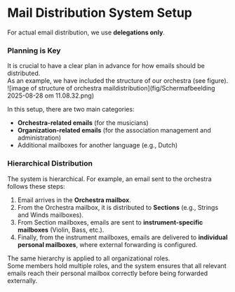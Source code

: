 # Mail Distribution System Setup

For actual email distribution, we use **delegations only**.  

### Planning is Key

It is crucial to have a clear plan in advance for how emails should be distributed.  
As an example, we have included the structure of our orchestra (see figure).  
![image of structure of orchestra maildistribution](fig/Scherm­afbeelding 2025-08-28 om 11.08.32.png)


In this setup, there are two main categories:  
- **Orchestra-related emails** (for the musicians)  
- **Organization-related emails** (for the association management and administration)  
- Additional mailboxes for another language (e.g., Dutch)  

### Hierarchical Distribution

The system is hierarchical. For example, an email sent to the orchestra follows these steps:  

1. Email arrives in the **Orchestra mailbox**.  
2. From the Orchestra mailbox, it is distributed to **Sections** (e.g., Strings and Winds mailboxes).  
3. From Section mailboxes, emails are sent to **instrument-specific mailboxes** (Violin, Bass, etc.).  
4. Finally, from the instrument mailboxes, emails are delivered to **individual personal mailboxes**, where external forwarding is configured.  

The same hierarchy is applied to all organizational roles.  
Some members hold multiple roles, and the system ensures that all relevant emails reach their personal mailbox correctly before being forwarded externally.

